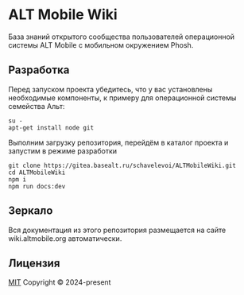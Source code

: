 # ALT Mobile Wiki

База знаний открытого сообщества пользователей операционной системы ALT Mobile с мобильном окружением Phosh.

## Разработка

Перед запуском проекта убедитесь, что у вас установлены необходимые компоненты, к примеру для операционной системы семейства Альт:

```shell
su -
apt-get install node git
```

Выполним загрузку репозитория, перейдём в каталог проекта и запустим в режиме разработки

```shell
git clone https://gitea.basealt.ru/schavelevoi/ALTMobileWiki.git
cd ALTMobileWiki
npm i
npm run docs:dev
```

## Зеркало

Вся документация из этого репозитория размещается на сайте wiki.altmobile.org автоматически.

## Лицензия

[MIT](https://gitea.basealt.ru/schavelevoi/ALTMobileWiki/src/branch/main/LICENCE)
Copyright © 2024-present <OLEG SHCHAVELEV>
